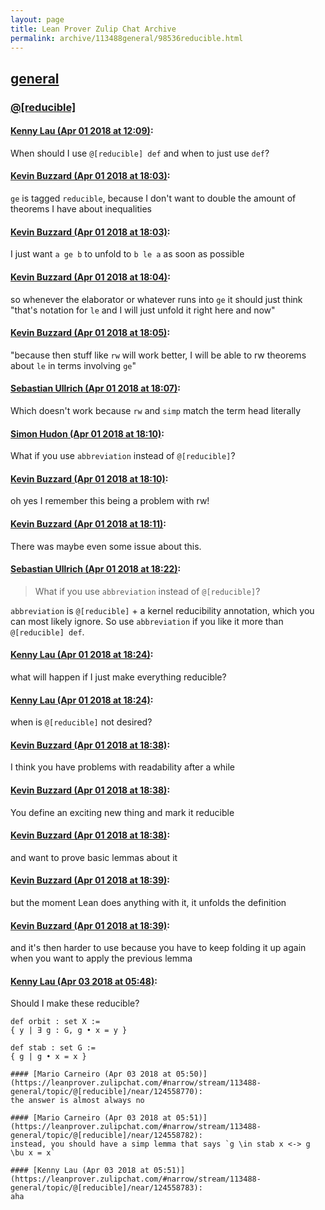 ```yaml
---
layout: page
title: Lean Prover Zulip Chat Archive 
permalink: archive/113488general/98536reducible.html
---
```


## [general](index.html)
### [@[reducible]](98536reducible.html)

#### [Kenny Lau (Apr 01 2018 at 12:09)](https://leanprover.zulipchat.com/#narrow/stream/113488-general/topic/@[reducible]/near/124484786):
When should I use `@[reducible] def` and when to just use `def`?

#### [Kevin Buzzard (Apr 01 2018 at 18:03)](https://leanprover.zulipchat.com/#narrow/stream/113488-general/topic/@[reducible]/near/124493291):
`ge` is tagged `reducible`, because I don't want to double the amount of theorems I have about inequalities

#### [Kevin Buzzard (Apr 01 2018 at 18:03)](https://leanprover.zulipchat.com/#narrow/stream/113488-general/topic/@[reducible]/near/124493292):
I just want `a ge b` to unfold to `b le a` as soon as possible

#### [Kevin Buzzard (Apr 01 2018 at 18:04)](https://leanprover.zulipchat.com/#narrow/stream/113488-general/topic/@[reducible]/near/124493333):
so whenever the elaborator or whatever runs into `ge` it should just think "that's notation for `le` and I will just unfold it right here and now"

#### [Kevin Buzzard (Apr 01 2018 at 18:05)](https://leanprover.zulipchat.com/#narrow/stream/113488-general/topic/@[reducible]/near/124493341):
"because then stuff like `rw` will work better, I will be able to rw theorems about `le` in terms involving `ge`"

#### [Sebastian Ullrich (Apr 01 2018 at 18:07)](https://leanprover.zulipchat.com/#narrow/stream/113488-general/topic/@[reducible]/near/124493393):
Which doesn't work because `rw` and `simp` match the term head literally

#### [Simon Hudon (Apr 01 2018 at 18:10)](https://leanprover.zulipchat.com/#narrow/stream/113488-general/topic/@[reducible]/near/124493485):
What if you use `abbreviation` instead of `@[reducible]`?

#### [Kevin Buzzard (Apr 01 2018 at 18:10)](https://leanprover.zulipchat.com/#narrow/stream/113488-general/topic/@[reducible]/near/124493488):
oh yes I remember this being a problem with rw!

#### [Kevin Buzzard (Apr 01 2018 at 18:11)](https://leanprover.zulipchat.com/#narrow/stream/113488-general/topic/@[reducible]/near/124493494):
There was maybe even some issue about this.

#### [Sebastian Ullrich (Apr 01 2018 at 18:22)](https://leanprover.zulipchat.com/#narrow/stream/113488-general/topic/@[reducible]/near/124493784):
> What if you use `abbreviation` instead of `@[reducible]`?

 `abbreviation` is `@[reducible]` + a kernel reducibility annotation, which you can most likely ignore. So use `abbreviation` if you like it more than `@[reducible] def`.

#### [Kenny Lau (Apr 01 2018 at 18:24)](https://leanprover.zulipchat.com/#narrow/stream/113488-general/topic/@[reducible]/near/124493830):
what will happen if I just make everything reducible?

#### [Kenny Lau (Apr 01 2018 at 18:24)](https://leanprover.zulipchat.com/#narrow/stream/113488-general/topic/@[reducible]/near/124493831):
when is `@[reducible]` not desired?

#### [Kevin Buzzard (Apr 01 2018 at 18:38)](https://leanprover.zulipchat.com/#narrow/stream/113488-general/topic/@[reducible]/near/124494193):
I think you have problems with readability after a while

#### [Kevin Buzzard (Apr 01 2018 at 18:38)](https://leanprover.zulipchat.com/#narrow/stream/113488-general/topic/@[reducible]/near/124494195):
You define an exciting new thing and mark it reducible

#### [Kevin Buzzard (Apr 01 2018 at 18:38)](https://leanprover.zulipchat.com/#narrow/stream/113488-general/topic/@[reducible]/near/124494196):
and want to prove basic lemmas about it

#### [Kevin Buzzard (Apr 01 2018 at 18:39)](https://leanprover.zulipchat.com/#narrow/stream/113488-general/topic/@[reducible]/near/124494199):
but the moment Lean does anything with it, it unfolds the definition

#### [Kevin Buzzard (Apr 01 2018 at 18:39)](https://leanprover.zulipchat.com/#narrow/stream/113488-general/topic/@[reducible]/near/124494205):
and it's then harder to use because you have to keep folding it up again when you want to apply the previous lemma

#### [Kenny Lau (Apr 03 2018 at 05:48)](https://leanprover.zulipchat.com/#narrow/stream/113488-general/topic/@[reducible]/near/124558714):
Should I make these reducible?
```
def orbit : set X :=
{ y | ∃ g : G, g • x = y }

def stab : set G :=
{ g | g • x = x }

#### [Mario Carneiro (Apr 03 2018 at 05:50)](https://leanprover.zulipchat.com/#narrow/stream/113488-general/topic/@[reducible]/near/124558770):
the answer is almost always no

#### [Mario Carneiro (Apr 03 2018 at 05:51)](https://leanprover.zulipchat.com/#narrow/stream/113488-general/topic/@[reducible]/near/124558782):
instead, you should have a simp lemma that says `g \in stab x <-> g \bu x = x`

#### [Kenny Lau (Apr 03 2018 at 05:51)](https://leanprover.zulipchat.com/#narrow/stream/113488-general/topic/@[reducible]/near/124558783):
aha

